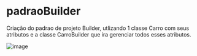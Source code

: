 # padraoBuilder
Criação do padrao de projeto Builder, utlizando 1 classe Carro com seus atributos e a classe CarroBuilder que ira gerenciar todos esses atributos.


![image](https://github.com/PedroHPMarques/padraoBuilder/assets/71791347/b17c32a4-0da7-4445-9ed7-fa7d16b388bb)
